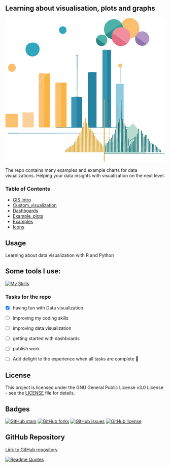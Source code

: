 ## Learning about visualisation, plots and graphs </h1>

![head_picture](https://github.com/UlrikeDetective/sources/blob/main/icons/head.png)

The repo contains many examples and example charts for data visualizations. 
Helping your data insights with visualization on the next level.

### Table of Contents
- [GIS Intro](https://github.com/UlrikeDetective/sources/tree/main/gis)
- [Custom_visualization](https://github.com/UlrikeDetective/sources/tree/main/custom_visualization)
- [Dashboards](https://github.com/UlrikeDetective/sources/tree/main/dashboards)
- [Example_plots](https://github.com/UlrikeDetective/sources/tree/main/example_plots)
- [Examples](https://github.com/UlrikeDetective/sources/tree/main/examples)
- [Icons](https://github.com/UlrikeDetective/sources/tree/main/icons)


## Usage

Learning about data visualization with R and Python

## Some tools I use:

[![My Skills](https://skillicons.dev/icons?i=py,r&theme=light)](https://skillicons.dev)


### Tasks for the repo
- [x] having fun with Data visualization
- [ ] improving my coding skills
- [ ] improving data visualization
- [ ] getting started with dashboards
- [ ] publish work
- [ ] Add delight to the experience when all tasks are complete :tada:


## License
This project is licensed under the GNU General Public License v3.0 License - see the [LICENSE](LICENSE) file for details.

## Badges
[![GitHub stars](https://img.shields.io/github/stars/UlrikeDetective/sources)](https://github.com/UlrikeDetective/sources/stargazers) [![GitHub forks](https://img.shields.io/github/forks/UlrikeDetective/sources)](https://github.com/UlrikeDetective/sources/network/members) [![GitHub issues](https://img.shields.io/github/issues/UlrikeDetective/sources)](https://github.com/UlrikeDetective/sources/issues) [![GitHub license](https://img.shields.io/github/license/UlrikeDetective/sources)](https://github.com/UlrikeDetective/sources/blob/master/LICENSE)

## GitHub Repository
[Link to GitHub repository](https://github.com/UlrikeDetective/sources)

[![Readme Quotes](https://quotes-github-readme.vercel.app/api?type=horizontal&theme=tokyonight&type=vertical)](https://github.com/piyushsuthar/github-readme-quotes)
